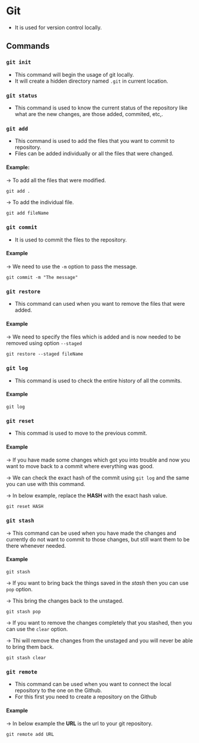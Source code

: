 # Git

- It is used for version control locally.

## Commands

### `git init`

- This command will begin the usage of git locally.
- It will create a hidden directory named `.git` in current location.

### `git status`

- This command is used to know the current status of the repository like what are the new changes, are those added, commited, etc,.
  
### `git add`

- This command is used to add the files that you want to commit to repository.
- Files can be added individually or all the files that were changed.

#### Example:

-> To add all the files that were modified.
```
git add .
```

-> To add the individual file.
```
git add fileName
```

### `git commit`

- It is used to commit the files to the repository.

#### Example

-> We need to use the `-m` option to pass the message. 

```
git commit -m "The message"
```

### `git restore`

- This command can used when you want to remove the files that were added.

#### Example

-> We need to specify the files which is added and is now needed to be removed using option `--staged`

```
git restore --staged fileName
```

### `git log`

- This command is used to check the entire history of all the commits.

#### Example

```
git log
```

### `git reset`

- This commad is used to move to the previous commit.

#### Example

-> If you have made some changes which got you into trouble and now you want to move back to a commit where everything was good.

-> We can check the exact hash of the commit using `git log` and the same you can use with this command.

-> In below example, replace the __HASH__ with the exact hash value.

```
git reset HASH
```

### `git stash`

-> This command can be used when you have made the changes and currently do not want to commit to those changes, but still want them to be there whenever needed.

#### Example

```
git stash
```

-> If you want to bring back the things saved in the _stash_ then you can use `pop` option.

-> This bring the changes back to the unstaged.

```
git stash pop
```

-> If you want to remove the changes completely that you stashed, then you can use the `clear` option.

-> Thi will remove the changes from the unstaged and you will never be able to bring them back.

```
git stash clear
```

### `git remote`

- This command can be used when you want to connect the local repository to the one on the Github.
- For this first you need to create a repository on the Github

#### Example

-> In below example the __URL__ is the url to your git repository.

```
git remote add URL
```





